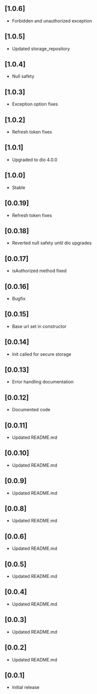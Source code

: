 ## [1.0.6] 
* Forbidden and unauthorized exception
## [1.0.5] 
* Updated storage_repository
## [1.0.4] 
* Null safety
## [1.0.3] 
* Exception option fixes
## [1.0.2] 
* Refresh token fixes
## [1.0.1] 
* Upgraded to dio 4.0.0 
## [1.0.0] 
* Stable
## [0.0.19] 
* Refresh token fixes
## [0.0.18] 
* Reverted null safety until dio upgrades
## [0.0.17] 
* isAuthorized method fixed
## [0.0.16] 
* Bugfix
## [0.0.15] 
* Base url set in constructor
## [0.0.14] 
* Init called for secure storage
## [0.0.13] 
* Error handling documentation
## [0.0.12] 
* Documented code
## [0.0.11] 
* Updated README.md
## [0.0.10] 
* Updated README.md
## [0.0.9] 
* Updated README.md
## [0.0.8] 
* Updated README.md
## [0.0.6] 
* Updated README.md
## [0.0.5] 
* Updated README.md
## [0.0.4] 
* Updated README.md
## [0.0.3] 
* Updated README.md
## [0.0.2] 
* Updated README.md
## [0.0.1] 
* Initial release